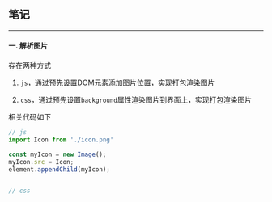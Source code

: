 ## 笔记

---

#### 一. 解析图片

存在两种方式

1. `js`，通过预先设置DOM元素添加图片位置，实现打包渲染图片

2. `css`，通过预先设置`background`属性渲染图片到界面上，实现打包渲染图片

相关代码如下

```js
// js
import Icon from './icon.png'

const myIcon = new Image();
myIcon.src = Icon;
element.appendChild(myIcon);


// css

```


